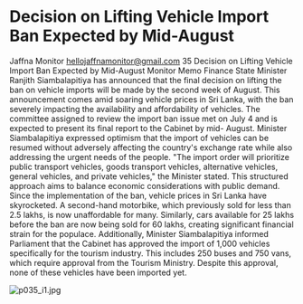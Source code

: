 # Decision on Lifting Vehicle Import Ban Expected by Mid-August

Jaffna Monitor
hellojaffnamonitor@gmail.com
35
Decision 
on Lifting 
Vehicle 
Import Ban 
Expected by 
Mid-August
Monitor Memo
Finance State Minister Ranjith Siambalapitiya 
has announced that the final decision on 
lifting the ban on vehicle imports will be 
made by the second week of August. This 
announcement comes amid soaring vehicle 
prices in Sri Lanka, with the ban severely 
impacting the availability and affordability of 
vehicles.
The committee assigned to review the import 
ban issue met on July 4 and is expected to 
present its final report to the Cabinet by mid-
August. Minister Siambalapitiya expressed 
optimism that the import of vehicles can 
be resumed without adversely affecting the 
country's exchange rate while also addressing 
the urgent needs of the people.
"The import order will prioritize public 
transport vehicles, goods transport vehicles, 
alternative vehicles, general vehicles, and 
private vehicles," the Minister stated. This 
structured approach aims to balance economic 
considerations with public demand.
Since the implementation of the ban, vehicle 
prices in Sri Lanka have skyrocketed. A 
second-hand motorbike, which previously 
sold for less than 2.5 lakhs, is now 
unaffordable for many. Similarly, cars 
available for 25 lakhs before the ban are now 
being sold for 60 lakhs, creating significant 
financial strain for the populace.
Additionally, Minister Siambalapitiya 
informed Parliament that the Cabinet has 
approved the import of 1,000 vehicles 
specifically for the tourism industry. This 
includes 250 buses and 750 vans, which 
require approval from the Tourism Ministry. 
Despite this approval, none of these vehicles 
have been imported yet.

![p035_i1.jpg](images_out/010_decision_on_lifting_vehicle_import_ban_expected_by/p035_i1.jpg)

